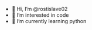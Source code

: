 - 👋 Hi, I’m @rostislave02
- 👀 I’m interested in code
- 🌱 I’m currently learning python


<!---
rostislave02/rostislave02 is a ✨ special ✨ repository because its `README.md` (this file) appears on your GitHub profile.
You can click the Preview link to take a look at your changes.
--->
